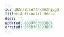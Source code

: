 ```yaml
---
id: q9Zn5VULuT4HkBnZhqvgQ
title: Antisocial Media
desc: ''
updated: 1639762693869
created: 1639762693869
---
```


